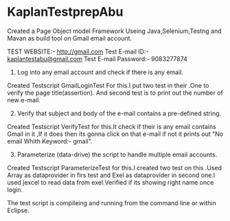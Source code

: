 # KaplanTestprepAbu
Created a Page Object model Framework Useing Java,Selenium,Testng and Mavan as build tool on Gmail email account.


TEST WEBSITE:- http://gmail.com
Test E-mail ID:- kaplantestabu@gmail.com
Test E-mail Password:- 9083277874 

1. Log into any email account and check if there is any email.

Created Testscript GmailLoginTest For this.I put two test in their .One to verify the page title(assertion).
And second test is to print out the number of new e-mail.

2. Verify that subject and body of the e-mail contains a pre-defined string.

Created Testscript VerifyTest for this.It check if their is any email contains Gmail in it ,If it does then its gonna
click on that e-mail if not it prints out "No email Whith  Keyword:- gmail".

3. Parameterize (data-drive) the script to handle multiple email accounts.

Created Testscript ParameterizeTest for this.I created two test on this .Used Array as dataprovider in firs test and 
Exel as dataprovider in second one.I used jexcel to read data from exel.Verified if its showing right name once login.


The test script is  compileing  and running  from the command line or within Eclipse.
 
